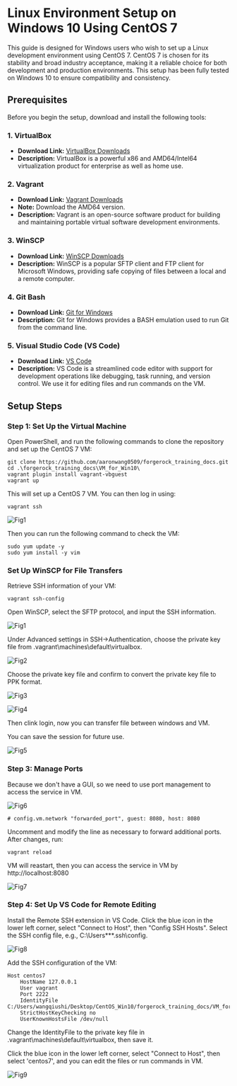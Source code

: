 # Linux Environment Setup on Windows 10 Using CentOS 7

This guide is designed for Windows users who wish to set up a Linux development environment using CentOS 7. CentOS 7 is chosen for its stability and broad industry acceptance, making it a reliable choice for both development and production environments. This setup has been fully tested on Windows 10 to ensure compatibility and consistency.

## Prerequisites

Before you begin the setup, download and install the following tools:

### 1. VirtualBox
- **Download Link:** [VirtualBox Downloads](https://www.virtualbox.org/wiki/Downloads)
- **Description:** VirtualBox is a powerful x86 and AMD64/Intel64 virtualization product for enterprise as well as home use.

### 2. Vagrant
- **Download Link:** [Vagrant Downloads](https://developer.hashicorp.com/vagrant/downloads)
- **Note:** Download the AMD64 version.
- **Description:** Vagrant is an open-source software product for building and maintaining portable virtual software development environments.

### 3. WinSCP
- **Download Link:** [WinSCP Downloads](https://winscp.net/eng/download.php)
- **Description:** WinSCP is a popular SFTP client and FTP client for Microsoft Windows, providing safe copying of files between a local and a remote computer.

### 4. Git Bash
- **Download Link:** [Git for Windows](https://gitforwindows.org/)
- **Description:** Git for Windows provides a BASH emulation used to run Git from the command line.

### 5. Visual Studio Code (VS Code)
- **Download Link:** [VS Code](https://code.visualstudio.com/)
- **Description:** VS Code is a streamlined code editor with support for development operations like debugging, task running, and version control. We use it for editing files and run commands on the VM.

## Setup Steps

### Step 1: Set Up the Virtual Machine

Open PowerShell, and run the following commands to clone the repository and set up the CentOS 7 VM:

```shell
git clone https://github.com/aaronwang0509/forgerock_training_docs.git
cd .\forgerock_training_docs\VM_for_Win10\
vagrant plugin install vagrant-vbguest
vagrant up
```

This will set up a CentOS 7 VM. You can then log in using:

```shell
vagrant ssh
```

![Fig1](./figs/fig10.png)

Then you can run the following command to check the VM:

```shell
sudo yum update -y
sudo yum install -y vim
```

### Set Up WinSCP for File Transfers

Retrieve SSH information of your VM:

```shell
vagrant ssh-config
```

Open WinSCP, select the SFTP protocol, and input the SSH information.

![Fig1](./figs/fig1.png)

Under Advanced settings in SSH->Authentication, choose the private key file from .vagrant\machines\default\virtualbox.

![Fig2](./figs/fig2.png)

Choose the private key file and confirm to convert the private key file to PPK format.

![Fig3](./figs/fig3.png)

![Fig4](./figs/fig4.png)

Then clink login, now you can transfer file between windows and VM.

You can save the session for future use.

![Fig5](./figs/fig5.png)

### Step 3: Manage Ports

Because we don't have a GUI, so we need to use port management to access the service in VM.

![Fig6](./figs/fig6.png)

```shell
# config.vm.network "forwarded_port", guest: 8080, host: 8080
```
Uncomment and modify the line as necessary to forward additional ports. After changes, run:

```shell
vagrant reload
```

VM will reastart, then you can access the service in VM by http://localhost:8080

![Fig7](./figs/fig7.png)

### Step 4: Set Up VS Code for Remote Editing

Install the Remote SSH extension in VS Code. Click the blue icon in the lower left corner, select "Connect to Host", then "Config SSH Hosts". Select the SSH config file, e.g., C:\Users\***\.ssh\config.

![Fig8](./figs/fig8.png)

Add the SSH configuration of the VM:

```shell
Host centos7
    HostName 127.0.0.1
    User vagrant
    Port 2222
    IdentityFile C:/Users/wangqiushi/Desktop/CentOS_Win10/forgerock_training_docs/VM_for_Win10/.vagrant/machines/default/virtualbox/private_key
    StrictHostKeyChecking no
    UserKnownHostsFile /dev/null
```
Change the IdentityFile to the private key file in .vagrant\machines\default\virtualbox, then save it.

Click the blue icon in the lower left corner, select "Connect to Host", then select 'centos7', and you can edit the files or run commands in VM.

![Fig9](./figs/fig9.png)

